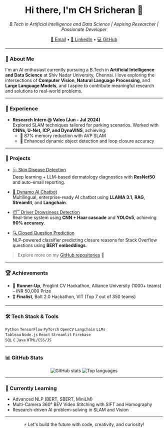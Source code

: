 <h1 align="center">Hi there, I'm CH Sricheran 👋</h1>

<p align="center">
  <em>B.Tech in Artificial Intelligence and Data Science | Aspiring Researcher | Passionate Developer</em>
</p>

<p align="center">
  <a href="mailto:sricheran320@gmail.com">📧 Email</a> •
  <a href="https://linkedin.com/in/sri-cheran">🔗 LinkedIn</a> •
  <a href="https://github.com/Sricheran">💻 GitHub</a>
</p>

---

### 🧠 About Me

I'm an AI enthusiast currently pursuing a B.Tech in **Artificial Intelligence and Data Science** at Shiv Nadar University, Chennai. I love exploring the intersections of **Computer Vision**, **Natural Language Processing**, and **Large Language Models**, and I aspire to contribute meaningful research and solutions to real-world problems.

---

### 💼 Experience

- **Research Intern @ Valeo (Jun - Jul 2024)**  
  Explored SLAM techniques tailored for parking scenarios. Worked with **CNNs, U-Net, ICP, and DynaVINS**, achieving:
  - 🔹 87% memory reduction with AVP SLAM
  - 🔹 Enhanced dynamic object detection and loop closure accuracy

---

### 🚀 Projects

- [🩺 Skin Disease Detection](https://github.com/Sricheran/repo)  
  Deep learning + LLM-based dermatology diagnostics with **ResNet50** and auto-email reporting.

- [💬 Dynamo AI Chatbot](https://github.com/Sricheran/repo)  
  Multilingual, enterprise-ready AI chatbot using **LLAMA 3.1**, **RAG**, **Streamlit**, and **Langchain**.

- [😴 Driver Drowsiness Detection](https://github.com/Sricheran/repo)  
  Real-time system using **CNN + Haar cascade** and **YOLOv5**, achieving **90% accuracy**.

- [🔍 Closed Question Prediction](https://github.com/Sricheran/repo)  
  NLP-powered classifier predicting closure reasons for Stack Overflow questions using **BERT embeddings**.

> Explore more on my [GitHub repositories](https://github.com/Sricheran?tab=repositories) 🔗

---

### 🏆 Achievements

- 🥈 **Runner-Up**, Proglint CV Hackathon, Alliance University (1000+ teams) – INR 50,000 Prize
- 🎖️ **Finalist**, Bolt 2.0 Hackathon, VIT (Top 7 out of 350 teams)

---

### 🛠️ Tech Stack & Tools

`Python` `TensorFlow` `PyTorch` `OpenCV` `Langchain` `LLMs`  
`Tableau` `Node.js` `React` `Streamlit` `Firebase`  
`SQL` `C` `Java` `HTML/CSS/JS`

---

### 📊 GitHub Stats

<p align="center">
  <img src="https://github-readme-stats.vercel.app/api?username=Sricheran&show_icons=true&theme=tokyonight" alt="GitHub stats" />
  <img src="https://github-readme-stats.vercel.app/api/top-langs/?username=Sricheran&layout=compact&theme=tokyonight" alt="Top languages" />
</p>

---

### 🌱 Currently Learning

- Advanced NLP (BERT, SBERT, MiniLM)
- Multi-Camera 360° BEV Video Stitching with SIFT and Homography
- Research-driven AI problem-solving in SLAM and Vision

---

<p align="center">
  ⚡ Let's build the future with code, creativity, and curiosity!
</p>
